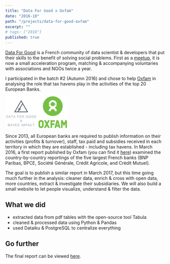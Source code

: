 ```yaml
---
title: "Data For Good x Oxfam"
date: "2016-10"
path: "/projects/data-for-good-oxfam"
excerpt: ""
# tags: ["2016"]
published: true
---
```


[Data For Good](http://www.dataforgood.fr/) is a French community of data scientist & developers that put their skills to the benefit of solving social problems. First as a [meetup](https://www.meetup.com/Data-for-Good-FR/), it is now a small acceleration program, matching & accompanying voluntaries with associations and NGOs twice a year.

I participated in the batch #2 (Autumn 2016) and chose to help [Oxfam](https://www.oxfam.org/) in analysing the role that tax havens play in the activities of the top 20 European Banks.

![data-for-good & oxfam logos](../../images/project-data-for-good-oxfam-logos-100.png)

Since 2013, all European banks are required to publish information on their activities (profits & turnover), staff, tax paid and subsidies received in each territory in which they are established - including tax havens. In March 2016, a first report published by Oxfam (you can find it [here](https://www.oxfam.org/en/pressroom/pressreleases/2016-03-16/new-report-reveals-prominent-role-tax-havens-banks)) examined the country-by-country reportings of the five largest French banks (BNP Paribas, BPCE, Société Générale, Crédit Agricole, and Crédit Mutuel).

The goal is to publish a similar report in March 2017, but this time going much further in the analysis: cleaner data, enrich & cross with open data, more countries, extract & investigate their subsidiaries. We will also build a small website to let people visualize, understand & filter the data.

## What we did

- extracted data from pdf tables with the open-source tool Tabula
- cleaned & processed data using Python & Pandas
- used Dataiku & PostgreSQL to centralize everything

## Go further

The final report can be viewed [here](https://www.oxfam.org/sites/www.oxfam.org/files/bp-opening-vaults-banks-tax-havens-270317-en_0.pdf).
